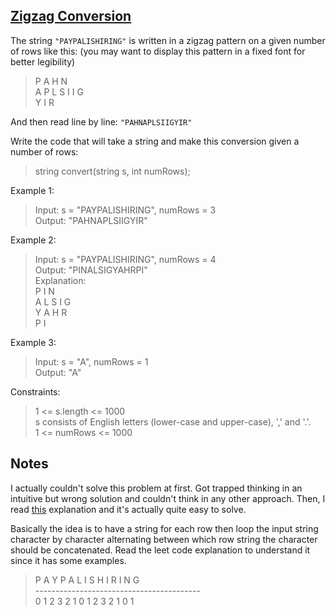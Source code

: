 ## [Zigzag Conversion](https://leetcode.com/problems/zigzag-conversion)

The string `"PAYPALISHIRING"` is written in a zigzag pattern on a given number of rows like this: (you may want to display this pattern in a fixed font for better legibility)

> P   A   H   N\
> A P L S I I G\
> Y   I   R

And then read line by line: `"PAHNAPLSIIGYIR"`

Write the code that will take a string and make this conversion given a number of rows:

> string convert(string s, int numRows);

Example 1:

> Input: s = "PAYPALISHIRING", numRows = 3\
> Output: "PAHNAPLSIIGYIR"

Example 2:

> Input: s = "PAYPALISHIRING", numRows = 4\
> Output: "PINALSIGYAHRPI"\
> Explanation:\
> P     I    N\
> A   L S  I G\
> Y A   H R\
> P     I

Example 3:

> Input: s = "A", numRows = 1\
> Output: "A"

Constraints:

> 1 <= s.length <= 1000\
> s consists of English letters (lower-case and upper-case), ',' and '.'.\
> 1 <= numRows <= 1000

## Notes

I actually couldn't solve this problem at first. Got trapped thinking in an intuitive but wrong solution and couldn't think in any other approach. Then, I read [this](https://leetcode.com/problems/zigzag-conversion/solutions/817306/very-simple-and-intuitive-o-n-python-solution-with-explanation) explanation and it's actually quite easy to solve.

Basically the idea is to have a string for each row then loop the input string character by character alternating between which row string the character should be concatenated. Read the leet code explanation to understand it since it has some examples.

> P  A  Y  P  A  L  I  S  H  I  R  I  N  G\
> -----------------------------------------\
> 0  1  2  3  2  1  0  1  2  3  2  1  0  1
